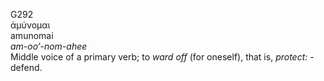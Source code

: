 <body>
  <p>G292<br>  ἀμύνομαι  <br> amunomai  <br><i>am-oo‘-nom-ahee </i><br>Middle voice of a primary verb; to <i>ward</i> <i>off</i> (for oneself), that is, <i>protect:</i> - defend.<br></p>
 </body>